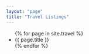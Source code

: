 ```yaml
---
layout: "page"
title: "Travel Listings"
---
```


<ul>
{% for page in site.travel %}
    <li>{{ page.title }}</li>
{% endfor %}
</ul>
